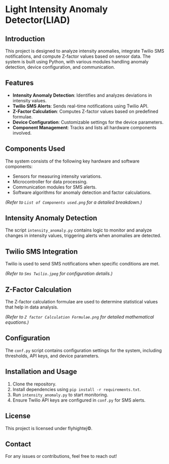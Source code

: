 # Light Intensity Anomaly Detector(LIAD)

## Introduction
This project is designed to analyze intensity anomalies, integrate Twilio SMS notifications, and compute Z-factor values based on sensor data. The system is built using Python, with various modules handling anomaly detection, device configuration, and communication.

## Features
- **Intensity Anomaly Detection**: Identifies and analyzes deviations in intensity values.
- **Twilio SMS Alerts**: Sends real-time notifications using Twilio API.
- **Z-Factor Calculation**: Computes Z-factor values based on predefined formulae.
- **Device Configuration**: Customizable settings for the device parameters.
- **Component Management**: Tracks and lists all hardware components involved.

## Components Used
The system consists of the following key hardware and software components:

- Sensors for measuring intensity variations.
- Microcontroller for data processing.
- Communication modules for SMS alerts.
- Software algorithms for anomaly detection and factor calculations.

*(Refer to `List of Components used.png` for a detailed breakdown.)*

## Intensity Anomaly Detection
The script `intensity_anomaly.py` contains logic to monitor and analyze changes in intensity values, triggering alerts when anomalies are detected.

## Twilio SMS Integration
Twilio is used to send SMS notifications when specific conditions are met.

*(Refer to `Sms Twilio.jpeg` for configuration details.)*

## Z-Factor Calculation
The Z-factor calculation formulae are used to determine statistical values that help in data analysis.

*(Refer to `Z factor Calculation Formulae.png` for detailed mathematical equations.)*

## Configuration
The `conf.py` script contains configuration settings for the system, including thresholds, API keys, and device parameters.

## Installation and Usage
1. Clone the repository.
2. Install dependencies using `pip install -r requirements.txt`.
3. Run `intensity_anomaly.py` to start monitoring.
4. Ensure Twilio API keys are configured in `conf.py` for SMS alerts.

## License
This project is licensed under flyhightej©.

## Contact
For any issues or contributions, feel free to reach out!
